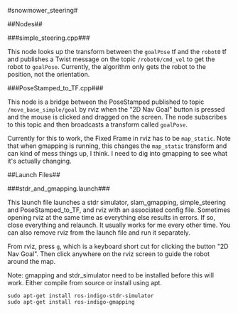 #snowmower_steering#

##Nodes##

###simple_steering.cpp###


This node looks up the transform between the `goalPose` tf and the `robot0` tf and publishes a Twist message on the topic `/robot0/cmd_vel` to get the robot to `goalPose`. Currently, the algorithm only gets the robot to the position, not the orientation.

###PoseStamped_to_TF.cpp###

This node is a bridge between the PoseStamped published to topic `/move_base_simple/goal` by rviz when the "2D Nav Goal" button is pressed and the mouse is clicked and dragged on the screen. The node subscribes to this topic and then broadcasts a transform called `goalPose`.

Currently for this to work, the Fixed Frame in rviz has to be `map_static`. Note that when gmapping is running, this changes the `map_static` transform and can kind of mess things up, I think. I need to dig into gmapping to see what it's actually changing.

##Launch Files##

###stdr_and_gmapping.launch###

This launch file launches a stdr simulator, slam_gmapping, simple_steering and PoseStamped_to_TF, and rviz with an associated config file. Sometimes opening rviz at the same time as everything else results in errors. If so, close everything and relaunch. It usually works for me every other time. You can also remove rviz from the launch file and run it separately.

From rviz, press `g`, which is a keyboard short cut for clicking the button "2D Nav Goal". Then click anywhere on the rviz screen to guide the robot around the map.

Note: gmapping and stdr_simulator need to be installed before this will work. Either compile from source or install using apt.

```
sudo apt-get install ros-indigo-stdr-simulator
sudo apt-get install ros-indigo-gmapping
```
